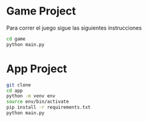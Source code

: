 # Game Project

Para correr el juego sigue las siguientes instrucciones

```sh
cd game
python main.py
```


# App Project

```sh
git clone
cd app
python -m venv env
source env/bin/activate
pip install -r requirements.txt
python main.py
```

